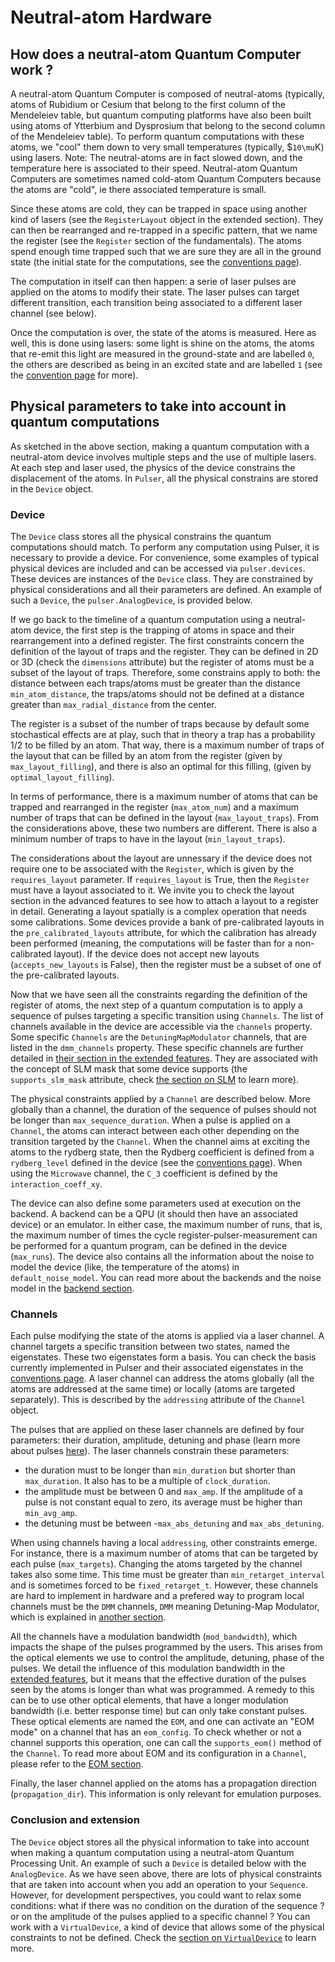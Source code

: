 # Neutral-atom Hardware

## How does a neutral-atom Quantum Computer work ?

A neutral-atom Quantum Computer is composed of neutral-atoms (typically, atoms of Rubidium or Cesium that belong to the first column of the Mendeleiev table, but quantum computing platforms have also been built using atoms of Ytterbium and Dysprosium that belong to the second column of the Mendeleiev table). To perform quantum computations with these atoms, we "cool" them down to very small temperatures (typically, $`10\mu`K) using lasers. Note: The neutral-atoms are in fact slowed down, and the temperature here is associated to their speed. Neutral-atom Quantum Computers are sometimes named cold-atom Quantum Computers because the atoms are "cold", ie there associated temperature is small.

Since these atoms are cold, they can be trapped in space using another kind of lasers (see the `RegisterLayout` object in the extended section). They can then be rearranged and re-trapped in a specific pattern, that we name the register (see the `Register` section of the fundamentals). The atoms spend enough time trapped such that we are sure they are all in the ground state (the initial state for the computations, see the [conventions page](conventions.md)).

The computation in itself can then happen: a serie of laser pulses are applied on the atoms to modify their state. The laser pulses can target different transition, each transition being associated to a different laser channel (see below).

Once the computation is over, the state of the atoms is measured. Here as well, this is done using lasers: some light is shine on the atoms, the atoms that re-emit this light are measured in the ground-state and are labelled `0`, the others are described as being in an excited state and are labelled `1` (see the [convention page](conventions.md) for more). 

## Physical parameters to take into account in quantum computations

As sketched in the above section, making a quantum computation with a neutral-atom device involves multiple steps and the use of multiple lasers. At each step and laser used, the physics of the device constrains the displacement of the atoms. In `Pulser`, all the physical constrains are stored in the `Device` object.

### Device

The `Device` class stores all the physical constrains the quantum computations should match. To perform any computation using Pulser, it is necessary to provide a device. For convenience, some examples of typical physical devices are included and can be accessed via `pulser.devices`. These devices are instances of the `Device` class. They are constrained by physical considerations and all their parameters are defined. An example of such a `Device`, the `pulser.AnalogDevice`, is provided below.

If we go back to the timeline of a quantum computation using a neutral-atom device, the first step is the trapping of atoms in space and their rearrangement into a defined register. The first constraints concern the definition of the layout of traps and the register. They can be defined in 2D or 3D (check the `dimensions` attribute) but the register of atoms must be a subset of the layout of traps. Therefore, some constrains apply to both: the distance between each traps/atoms must be greater than the distance `min_atom_distance`, the traps/atoms should not be defined at a distance greater than `max_radial_distance` from the center.

The register is a subset of the number of traps because by default some stochastical effects are at play, such that in theory a trap has a probability 1/2 to be filled by an atom. That way, there is a maximum number of traps of the layout that can be filled by an atom from the register (given by `max_layout_filling`), and there is also an optimal for this filling, (given by `optimal_layout_filling`).

In terms of performance, there is a maximum number of atoms that can be trapped and rearranged in the register (`max_atom_num`) and a maximum number of traps that can be defined in the layout (`max_layout_traps`). From the considerations above, these two numbers are different. There is also a minimum number of traps to have in the layout (`min_layout_traps`).

The considerations about the layout are unnessary if the device does not require one to be associated with the `Register`, which is given by the `requires_layout` parameter. If `requires_layout` is True, then the `Register` must have a layout associated to it. We invite you to check the layout section in the advanced features to see how to attach a layout to a register in detail. Generating a layout spatially is a complex operation that needs some calibrations. Some devices provide a bank of pre-calibrated layouts in the `pre_calibrated_layouts` attribute, for which the calibration has already been performed (meaning, the computations will be faster than for a non-calibrated layout). If the device does not accept new layouts (`accepts_new_layouts` is False), then the register must be a subset of one of the pre-calibrated layouts.

Now that we have seen all the constraints regarding the definition of the register of atoms, the next step of a quantum computation is to apply a sequence of pulses targeting a specific transition using `Channels`. The list of channels available in the device are accessible via the `channels` property. Some specific `Channels` are the `DetuningMapModulator` channels, that are listed in the `dmm_channels` property. These specific channels are further detailed in [their section in the extended features](tutorials/dmm.nblink). They are associated with the concept of SLM mask that some device supports (the `supports_slm_mask` attribute, check [the section on SLM](tutorials/slm_mask.nblink) to learn more).

The physical constraints applied by a `Channel` are described below. More globally than a channel, the duration of the sequence of pulses should not be longer than `max_sequence_duration`. When a pulse is applied on a `Channel`, the atoms can interact between each other depending on the transition targeted by the `Channel`. When the channel aims at exciting the atoms to the rydberg state, then the Rydberg coefficient is defined from a `rydberg_level` defined in the device (see the [conventions page](conventions.md)). When using the `Microwave` channel, the `C_3` coefficient is defined by the `interaction_coeff_xy`.

The device can also define some parameters used at execution on the backend. A backend can be a QPU (it should then have an associated device) or an emulator. In either case, the maximum number of runs, that is, the maximum number of times the cycle register-pulser-measurement can be performed for a quantum program, can be defined in the device (`max_runs`). The device also contains all the information about the noise to model the device (like, the temperature of the atoms) in `default_noise_model`. You can read more about the backends and the noise model in the [backend section](./tutorials/backends.nblink).

### Channels

Each pulse modifying the state of the atoms is applied via a laser channel. A channel targets a specific transition between two states, named the eigenstates. These two eigenstates form a basis. You can check the basis currently implemented in Pulser and their associated eigenstates in the [conventions page](./conventions.md). A laser channel can address the atoms globally (all the atoms are addressed at the same time) or locally (atoms are targeted separately). This is described by the `addressing` attribute of the `Channel` object.

The pulses that are applied on these laser channels are defined by four parameters: their duration, amplitude, detuning and phase (learn more about pulses [here](./apidoc/core.rst)). The laser channels constrain these parameters: 
- the duration must to be longer than `min_duration` but shorter than `max_duration`. It also has to be a multiple of `clock_duration`. 
- the amplitude must be between 0 and `max_amp`. If the amplitude of a pulse is not constant equal to zero, its average must be higher than `min_avg_amp`.
- the detuning must be between -`max_abs_detuning` and `max_abs_detuning`.

When using channels having a local `addressing`, other constraints emerge. For instance, there is a maximum number of atoms that can be targeted by each pulse (`max_targets`). Changing the atoms targeted by the channel takes also some time. This time must be greater than `min_retarget_interval` and is sometimes forced to be `fixed_retarget_t`. However, these channels are hard to implement in hardware and a prefered way to program local channels must be the `DMM` channels, `DMM` meaning Detuning-Map Modulator, which is explained in [another section](./tutorials/dmm.nblink).

All the channels have a modulation bandwidth (`mod_bandwidth`), which impacts the shape of the pulses programmed by the users. This arises from the optical elements we use to control the amplitude, detuning, phase of the pulses. We detail the influence of this modulation bandwidth in the [extended features](./tutorials/output_mod_eom.nblink), but it means that the effective duration of the pulses seen by the atoms is longer than what was programmed. A remedy to this can be to use other optical elements, that have a longer modulation bandwidth (i.e. better response time) but can only take constant pulses. These optical elements are named the `EOM`, and one can activate an "EOM mode" on a channel that has an `eom_config`. To check whether or not a channel supports this operation, one can call the `supports_eom()` method of the `Channel`. To read more about EOM and its configuration in a `Channel`, please refer to the [EOM section](./tutorials/output_mod_eom.nblink).

Finally, the laser channel applied on the atoms has a propagation direction (`propagation_dir`). This information is only relevant for emulation purposes. 

### Conclusion and extension

The `Device` object stores all the physical information to take into account when making a quantum computation using a neutral-atom Quantum Processing Unit. An example of such a `Device` is detailed below with the `AnalogDevice`. As we have seen above, there are lots of physical constraints that are taken into account when you add an operation to your `Sequence`. However, for development perspectives, you could want to relax some conditions: what if there was no condition on the duration of the sequence ? or on the amplitude of the pulses applied to a specific channel ? You can work with a `VirtualDevice`, a kind of device that allows some of the physical constraints to not be defined. Check the [section on `VirtualDevice`](./tutorials/virtual_devices.nblink) to learn more.










